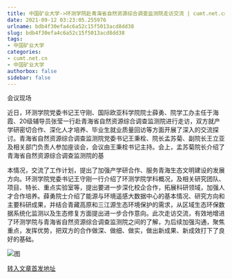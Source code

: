 ```yaml
---
title: 中国矿业大学->环测学院赴青海省自然资源综合调查监测院走访交流 | cumt.net.cn
date: 2021-09-12 03:23:05.255976
urlname: bdb4f30efa4c6a52c15f5013acd8dd38
slug: bdb4f30efa4c6a52c15f5013acd8dd38
tags: 
- 中国矿业大学
categories:
- cumt.net.cn
- 中国矿业大学
authorbox: false
sidebar: false
---
```

会议现场

近日，环测学院党委书记王守刚、国际欧亚科学院院士薛勇、院学工办主任于海霞、20级辅导员张莹一行赴青海省自然资源综合调查监测院进行走访，双方就产学研密切合作、深化人才培养、毕业生就业质量回访等方面开展了深入的交流探讨。青海省自然资源综合调查监测院党委书记王秉栓、院长孟苏菊、副院长王立亚及相关部门负责人参加座谈会，会议由王秉栓书记主持。会上，孟苏菊院长介绍了青海省自然资源综合调查监测院的基
<!--more-->
本情况，交流了工作计划，提出了加强产学研合作、服务青海生态文明建设的发展方向。环测学院党委书记王守刚一行介绍了环测学院学科概况，及相关研究团队、项目、特长、重点实验室等，提出要进一步深化校企合作，拓展科研领域，加强人才合作培养。薛勇院士介绍了能源与环境遥感大数据中心的基本情况、研究方向和主要科研成果，并结合青藏高原和三江源生态环境保护的需求，从区域生态环保数据系统化监测以及生态修复方面提出进一步合作意向。此次走访交流，有效地增进了环测学院与青海省自然资源综合调查监测院之间的了解，为后续加强沟通，聚焦重点，发挥优势，把双方的合作做深、做细、做实，做出新成果、新成效打下了良好的基础。

![图](http://xwzx.cumt.edu.cn/_upload/article/images/ba/86/f12e4b344a679920da6964df5f66/fa347894-c3f5-40e8-a0b1-50fad22fe45e.jpg)

[转入文章首发地址](http://xwzx.cumt.edu.cn/39/0d/c523a604429/page.htm)